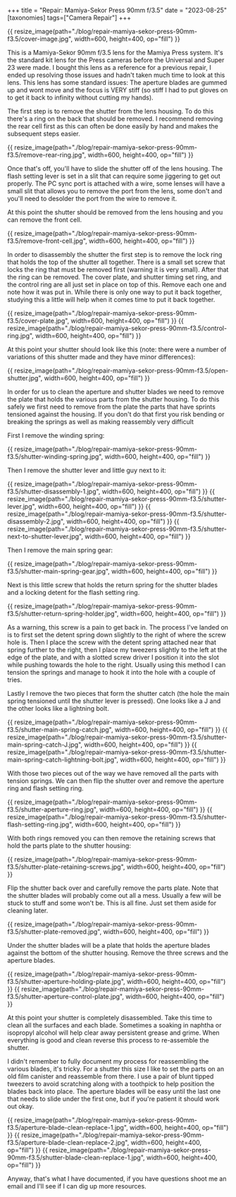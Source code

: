 +++
title = "Repair: Mamiya-Sekor Press 90mm f/3.5"
date = "2023-08-25"
[taxonomies]
tags=["Camera Repair"]
+++

{{ resize_image(path="./blog/repair-mamiya-sekor-press-90mm-f3.5/cover-image.jpg", width=600, height=400, op="fill") }}

This is a Mamiya-Sekor 90mm f/3.5 lens for the Mamiya Press system. It's the standard kit lens for the Press cameras before the Universal and Super 23 were made. I bought this lens as a reference for a previous repair, I ended up resolving those issues and hadn't taken much time to look at this lens. This lens has some standard issues: The aperture blades are gummed up and wont move and the focus is VERY stiff (so stiff I had to put gloves on to get it back to infinity without cutting my hands).

The first step is to remove the shutter from the lens housing. To do this there's a ring on the back that should be removed. I recommend removing the rear cell first as this can often be done easily by hand and makes the subsequent steps easier.

{{ resize_image(path="./blog/repair-mamiya-sekor-press-90mm-f3.5/remove-rear-ring.jpg", width=600, height=400, op="fill") }}

Once that's off, you'll have to slide the shutter off of the lens housing. The flash setting lever is set in a slit that can require some jiggering to get out properly. The PC sync port is attached with a wire, some lenses will have a small slit that allows you to remove the port from the lens, some don't and you'll need to desolder the port from the wire to remove it.

At this point the shutter should be removed from the lens housing and you can remove the front cell.

{{ resize_image(path="./blog/repair-mamiya-sekor-press-90mm-f3.5/remove-front-cell.jpg", width=600, height=400, op="fill") }}

In order to disassembly the shutter the first step is to remove the lock ring that holds the top of the shutter all together. There is a small set screw that locks the ring that must be removed first (warning it is very small). After that the ring can be removed. The cover plate, and shutter timing set ring, and the control ring are all just set in place on top of this. Remove each one and note how it was put in. While there is only one way to put it back together, studying this a little will help when it comes time to put it back together.


{{ resize_image(path="./blog/repair-mamiya-sekor-press-90mm-f3.5/cover-plate.jpg", width=600, height=400, op="fill") }}
{{ resize_image(path="./blog/repair-mamiya-sekor-press-90mm-f3.5/control-ring.jpg", width=600, height=400, op="fill") }}

At this point your shutter should look like this (note: there were a number of variations of this shutter made and they have minor differences):

{{ resize_image(path="./blog/repair-mamiya-sekor-press-90mm-f3.5/open-shutter.jpg", width=600, height=400, op="fill") }}

In order for us to clean the aperture and shutter blades we need to remove the plate that holds the various parts from the shutter housing. To do this safely we first need to remove from the plate the parts that have sprints tensioned against the housing. If you don't do that first you risk bending or breaking the springs as well as making reassembly very difficult

First I remove the winding spring:

{{ resize_image(path="./blog/repair-mamiya-sekor-press-90mm-f3.5/shutter-winding-spring.jpg", width=600, height=400, op="fill") }}

Then I remove the shutter lever and little guy next to it:

{{ resize_image(path="./blog/repair-mamiya-sekor-press-90mm-f3.5/shutter-disassembly-1.jpg", width=600, height=400, op="fill") }}
{{ resize_image(path="./blog/repair-mamiya-sekor-press-90mm-f3.5/shutter-lever.jpg", width=600, height=400, op="fill") }}
{{ resize_image(path="./blog/repair-mamiya-sekor-press-90mm-f3.5/shutter-disassembly-2.jpg", width=600, height=400, op="fill") }}
{{ resize_image(path="./blog/repair-mamiya-sekor-press-90mm-f3.5/shutter-next-to-shutter-lever.jpg", width=600, height=400, op="fill") }}

Then I remove the main spring gear:

{{ resize_image(path="./blog/repair-mamiya-sekor-press-90mm-f3.5/shutter-main-spring-gear.jpg", width=600, height=400, op="fill") }}

Next is this little screw that holds the return spring for the shutter blades and a locking detent for the flash setting ring.

{{ resize_image(path="./blog/repair-mamiya-sekor-press-90mm-f3.5/shutter-return-spring-holder.jpg", width=600, height=400, op="fill") }}

As a warning, this screw is a pain to get back in. The process I've landed on is to first set the detent spring down slightly to the right of where the screw hole is. Then I place the screw with the detent spring attached near that spring further to the right, then I place my tweezers slightly to the left at the edge of the plate, and with a slotted screw driver I position it into the slot while pushing towards the hole to the right. Usually using this method I can tension the springs and manage to hook it into the hole with a couple of tries.

Lastly I remove the two pieces that form the shutter catch (the hole the main spring tensioned until the shutter lever is pressed). One looks like a J and the other looks like a lightning bolt.

{{ resize_image(path="./blog/repair-mamiya-sekor-press-90mm-f3.5/shutter-main-spring-catch.jpg", width=600, height=400, op="fill") }}
{{ resize_image(path="./blog/repair-mamiya-sekor-press-90mm-f3.5/shutter-main-spring-catch-J.jpg", width=600, height=400, op="fill") }}
{{ resize_image(path="./blog/repair-mamiya-sekor-press-90mm-f3.5/shutter-main-spring-catch-lightning-bolt.jpg", width=600, height=400, op="fill") }}

With those two pieces out of the way we have removed all the parts with tension springs. We can then flip the shutter over and remove the aperture ring and flash setting ring.

{{ resize_image(path="./blog/repair-mamiya-sekor-press-90mm-f3.5/shutter-aperture-ring.jpg", width=600, height=400, op="fill") }}
{{ resize_image(path="./blog/repair-mamiya-sekor-press-90mm-f3.5/shutter-flash-setting-ring.jpg", width=600, height=400, op="fill") }}

With both rings removed you can then remove the retaining screws that hold the parts plate to the shutter housing:

{{ resize_image(path="./blog/repair-mamiya-sekor-press-90mm-f3.5/shutter-plate-retaining-screws.jpg", width=600, height=400, op="fill") }}

Flip the shutter back over and carefully remove the parts plate. Note that the shutter blades will probably come out all a mess. Usually a few will be stuck to stuff and some won't be. This is all fine. Just set them aside for cleaning later.

{{ resize_image(path="./blog/repair-mamiya-sekor-press-90mm-f3.5/shutter-plate-removed.jpg", width=600, height=400, op="fill") }}

Under the shutter blades will be a plate that holds the aperture blades against the bottom of the shutter housing. Remove the three screws and the aperture blades.

{{ resize_image(path="./blog/repair-mamiya-sekor-press-90mm-f3.5/shutter-aperture-holding-plate.jpg", width=600, height=400, op="fill") }}
{{ resize_image(path="./blog/repair-mamiya-sekor-press-90mm-f3.5/shutter-aperture-control-plate.jpg", width=600, height=400, op="fill") }}

At this point your shutter is completely disassembled. Take this time to clean all the surfaces and each blade. Sometimes a soaking in naphtha or isopropyl alcohol will help clear away persistent grease and grime. When everything is good and clean reverse this process to re-assemble the shutter.

I didn't remember to fully document my process for reassembling the various blades, it's tricky. For a shutter this size I like to set the parts on an old film canister and reassemble from there. I use a pair of blunt tipped tweezers to avoid scratching along with a toothpick to help position the blades back into place. The aperture blades will be easy until the last one that needs to slide under the first one, but if you're patient it should work out okay.

{{ resize_image(path="./blog/repair-mamiya-sekor-press-90mm-f3.5/aperture-blade-clean-replace-1.jpg", width=600, height=400, op="fill") }}
{{ resize_image(path="./blog/repair-mamiya-sekor-press-90mm-f3.5/aperture-blade-clean-replace-2.jpg", width=600, height=400, op="fill") }}
{{ resize_image(path="./blog/repair-mamiya-sekor-press-90mm-f3.5/shutter-blade-clean-replace-1.jpg", width=600, height=400, op="fill") }}

Anyway, that's what I have documented, if you have questions shoot me an email and I'll see if I can dig up more resources.
